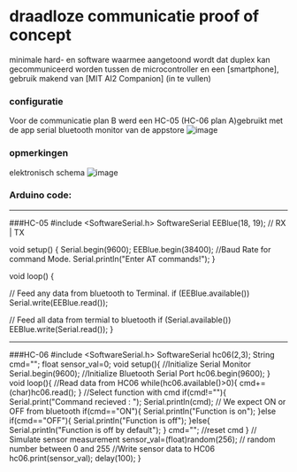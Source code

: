 # draadloze communicatie proof of concept
minimale hard- en software waarmee aangetoond wordt dat duplex kan gecommuniceerd worden tussen de microcontroller en een [smartphone], gebruik makend van [MIT AI2 Companion] (in te vullen)
<br />

### configuratie
Voor de communicatie plan B werd een HC-05 (HC-06 plan A)gebruikt met de app serial bluetooth monitor van de appstore
![image](https://github.com/lanseAM/Linefollower/assets/114751410/c8709df8-33d1-4279-b0cb-9af0c225a805)


### opmerkingen
elektronisch schema
![image](https://github.com/lanseAM/Linefollower/assets/114751410/c951b366-90cf-4dca-bfc6-40fd646eb019)


### Arduino code:
-----------
###HC-05
#include <SoftwareSerial.h>
SoftwareSerial EEBlue(18, 19); // RX | TX
 
void setup()
{
  Serial.begin(9600);
  EEBlue.begin(38400);  //Baud Rate for command Mode. 
  Serial.println("Enter AT commands!");
}
 
void loop()
{
 
  // Feed any data from bluetooth to Terminal.
  if (EEBlue.available())
    Serial.write(EEBlue.read());
 
  // Feed all data from termial to bluetooth
  if (Serial.available())
    EEBlue.write(Serial.read());
}


-----------
###HC-06
#include <SoftwareSerial.h>
SoftwareSerial hc06(2,3);
String cmd="";
float sensor_val=0;
void setup(){
  //Initialize Serial Monitor
  Serial.begin(9600);
  //Initialize Bluetooth Serial Port
  hc06.begin(9600);
}
void loop(){
  //Read data from HC06
  while(hc06.available()>0){
    cmd+=(char)hc06.read();
  }
  //Select function with cmd
  if(cmd!=""){
    Serial.print("Command recieved : ");
    Serial.println(cmd);
    // We expect ON or OFF from bluetooth
    if(cmd=="ON"){
        Serial.println("Function is on");
    }else if(cmd=="OFF"){
        Serial.println("Function is off");
    }else{
        Serial.println("Function is off by default");
    }
    cmd=""; //reset cmd
  }
  // Simulate sensor measurement
  sensor_val=(float)random(256); // random number between 0 and 255
  //Write sensor data to HC06
  hc06.print(sensor_val);
  delay(100);
}




